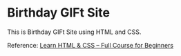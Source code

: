 # Birthday GIFt Site
This is Birthday GIFt Site using HTML and CSS.

Reference: [Learn HTML & CSS – Full Course for Beginners](https://www.youtube.com/watch?v=a_iQb1lnAEQ&t=8429s)